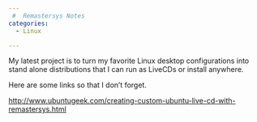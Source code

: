 ```yaml
---
 #  Remastersys Notes
categories:
  - Linux

---
```

My latest project is to turn my favorite Linux desktop configurations into stand alone distributions that I can run as LiveCDs or install anywhere.

Here are some links so that I don&#8217;t forget.

http://www.ubuntugeek.com/creating-custom-ubuntu-live-cd-with-remastersys.html